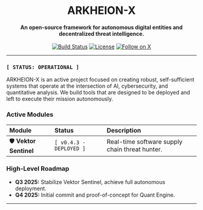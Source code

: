

<h1 align="center">ARKHEION-X</h1>

<p align="center">
  <strong>An open-source framework for autonomous digital entities and decentralized threat intelligence.</strong>
  <br/><br/>
  <a href="https://github.com/Yudis-bit/Arkheion-X/actions"><img src="https://img.shields.io/github/actions/workflow/status/Yudis-bit/Arkheion-X/sentinel_patrol.yml?style=for-the-badge&logo=githubactions&logoColor=white&label=Build" alt="Build Status"></a>
  <a href="https://github.com/Yudis-bit/Arkheion-X/blob/main/LICENSE"><img src="https://img.shields.io/github/license/Yudis-bit/Arkheion-X?style=for-the-badge&color=blue" alt="License"></a>
  <a href="https://twitter.com/ArkheionX"><img src="https://img.shields.io/twitter/follow/arkheionx?style=for-the-badge&logo=x" alt="Follow on X"></a>
</p>

---

### `[ STATUS: OPERATIONAL ]`

ARKHEION-X is an active project focused on creating robust, self-sufficient systems that operate at the intersection of AI, cybersecurity, and quantitative analysis. We build tools that are designed to be deployed and left to execute their mission autonomously.

### Active Modules

| Module | Status | Description |
| :--- | :--- | :--- |
| 🛡️ **Vektor Sentinel** | `[ v0.4.3 - DEPLOYED ]` | Real-time software supply chain threat hunter. |

### High-Level Roadmap

* **Q3 2025:** Stabilize Vektor Sentinel, achieve full autonomous deployment.
* **Q4 2025:** Initial commit and proof-of-concept for Quant Engine.

---
